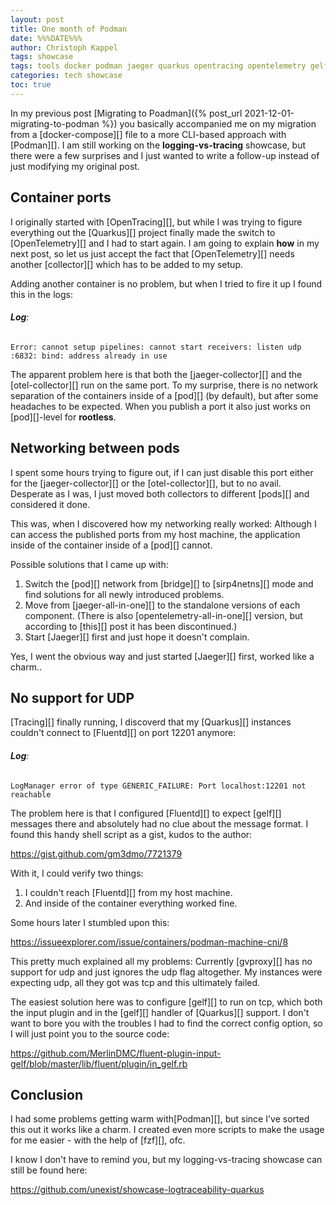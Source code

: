 ```yaml
---
layout: post
title: One month of Podman
date: %%%DATE%%%
author: Christoph Kappel
tags: showcase
tags: tools docker podman jaeger quarkus opentracing opentelemetry gelf fluentd showcase
categories: tech showcase
toc: true
---
```

In my previous post [Migrating to Poadman]({% post_url 2021-12-01-migrating-to-podman %}) you
basically accompanied me on my migration from a [docker-compose][] file to a more CLI-based approach
with [Podman][]. I am still working on the **logging-vs-tracing** showcase, but there were a few
surprises and I just wanted to write a follow-up instead of just modifying my original post.

## Container ports

I originally started with [OpenTracing][], but while I was trying to figure everything out the
[Quarkus][] project finally made the switch to [OpenTelemetry][] and I had to start again. I am
going to explain **how** in my next post, so let us just accept the fact that [OpenTelemetry][]
needs another [collector][] which has to be added to my setup.

Adding another container is no problem, but when I tried to fire it up I found this in the logs:

###### **Log**:
```log
Error: cannot setup pipelines: cannot start receivers: listen udp :6832: bind: address already in use
```

The apparent problem here is that both the [jaeger-collector][] and the [otel-collector][] run on
the same port. To my surprise, there is no network separation of the containers inside of a
[pod][] (by default), but after some headaches to be expected. When you publish a port it also
just works on [pod][]-level for **rootless**.

## Networking between pods

I spent some hours trying to figure out, if I can just disable this port either for the
[jaeger-collector][] or the [otel-collector][], but to no avail. Desperate as I was, I just moved
both collectors to different [pods][] and considered it done.

This was, when I discovered how my networking really worked: Although I can access the published
ports from my host machine, the application inside of the container inside of a [pod][] cannot.

Possible solutions that I came up with:

1. Switch the [pod][] network from [bridge][] to [sirp4netns][] mode and find solutions for all
newly introduced problems.
2. Move from [jaeger-all-in-one][] to the standalone versions of each component. (There is also
[opentelemetry-all-in-one][] version, but according to [this][] post it has been discontinued.)
3. Start [Jaeger][] first and just hope it doesn't complain.

Yes, I went the obvious way and just started [Jaeger][] first, worked like a charm..

## No support for UDP

[Tracing][] finally running, I discoverd that my [Quarkus][] instances couldn't connect to
[Fluentd][] on port 12201 anymore:

###### **Log**:
```log
LogManager error of type GENERIC_FAILURE: Port localhost:12201 not reachable
```

The problem here is that I configured [Fluentd][] to expect [gelf][] messages there and absolutely
had no clue about the message format. I found this handy shell script as a gist, kudos to the
author:

<https://gist.github.com/gm3dmo/7721379>

With it, I could verify two things:

1. I couldn't reach [Fluentd][] from my host machine.
2. And inside of the container everything worked fine.

Some hours later I stumbled upon this:

<https://issueexplorer.com/issue/containers/podman-machine-cni/8>

This pretty much explained all my problems: Currently [gvproxy][] has no support for udp and just
ignores the udp flag altogether. My instances were expecting udp, all they got was tcp and this
ultimately failed.

The easiest solution here was to configure [gelf][] to run on tcp, which both the input plugin and
in the [gelf][] handler of [Quarkus][] support. I don't want to bore you with the troubles I had to
find the correct config option, so I will just point you to the source code:

<https://github.com/MerlinDMC/fluent-plugin-input-gelf/blob/master/lib/fluent/plugin/in_gelf.rb>

## Conclusion

I had some problems getting warm with[Podman][], but since I've sorted this out it works like a
charm. I created even more scripts to make the usage for me easier - with the help of [fzf][], ofc.

I know I don't have to remind you, but my logging-vs-tracing showcase can still be found here:

<https://github.com/unexist/showcase-logtraceability-quarkus>
